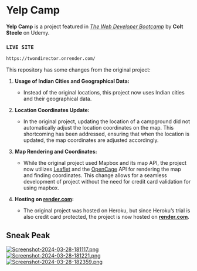 # Yelp Camp

**Yelp Camp** is a project featured in _[The Web Developer Bootcamp](https://www.udemy.com/course/the-web-developer-bootcamp/?couponCode=LETSLEARNNOWPP)_ by **Colt Steele** on Udemy. 
### `LIVE SITE`

  

```bash
https://twondirector.onrender.com/
```

This repository has some changes from the original project:

1.  **Usage of Indian Cities and Geographical Data:**
    
    -   Instead of the original locations, this project now uses Indian cities and their geographical data. 

2.  **Location Coordinates Update:**
    -   In the original project, updating the location of a campground did not automatically adjust the location coordinates on the map. This shortcoming has been addressed, ensuring that when the location is updated, the map coordinates are adjusted accordingly.

3.  **Map Rendering and Coordinates:**
    -   While the original project used Mapbox and its map API, the project now utilizes  [Leaflet](https://leafletjs.com/)  and the  [OpenCage](https://opencagedata.com/) API  for rendering the map and finding coordinates. This change allows for a seamless development of project without the need for credit card validation for using mapbox.
    
4.  **Hosting on [render.com](https://render.com/):**
    -   The original project was hosted on Heroku, but since Heroku’s trial is also credit card protected, the project is now hosted on  **[render.com](https://render.com/)**. 


## Sneak Peak
[![Screenshot-2024-03-28-181117.png](https://i.postimg.cc/SK6NK8bM/Screenshot-2024-03-28-181117.png)](https://postimg.cc/5HtM7X04)
[![Screenshot-2024-03-28-181221.png](https://i.postimg.cc/cHTxRSH1/Screenshot-2024-03-28-181221.png)](https://postimg.cc/WFFcVxgx)
[![Screenshot-2024-03-28-182359.png](https://i.postimg.cc/sxh3tZmx/Screenshot-2024-03-28-182359.png)](https://postimg.cc/jnRVf2GY)
